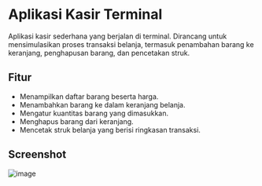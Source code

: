 # Aplikasi Kasir Terminal

Aplikasi kasir sederhana yang berjalan di terminal. Dirancang untuk mensimulasikan proses transaksi belanja, termasuk penambahan barang ke keranjang, penghapusan barang, dan pencetakan struk.

## Fitur

- Menampilkan daftar barang beserta harga.
- Menambahkan barang ke dalam keranjang belanja.
- Mengatur kuantitas barang yang dimasukkan.
- Menghapus barang dari keranjang.
- Mencetak struk belanja yang berisi ringkasan transaksi.

## Screenshot
![image](https://github.com/user-attachments/assets/c0be3ca2-05d5-4178-9c73-2482d6d9e21f)
